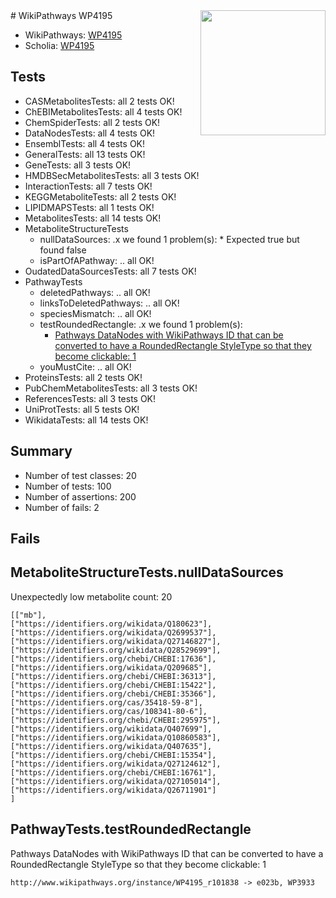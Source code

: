 <img style="float: right; width: 200px" src="https://upload.wikimedia.org/wikipedia/commons/thumb/8/83/Wplogo_with_text_500.png/640px-Wplogo_with_text_500.png" />
# WikiPathways WP4195

* WikiPathways: [WP4195](https://identifiers.org/wikipathways:WP4195)
* Scholia: [WP4195](https://scholia.toolforge.org/wikipathways/WP4195)
## Tests
* CASMetabolitesTests: all 2 tests OK!
* ChEBIMetabolitesTests: all 4 tests OK!
* ChemSpiderTests: all 2 tests OK!
* DataNodesTests: all 4 tests OK!
* EnsemblTests: all 4 tests OK!
* GeneralTests: all 13 tests OK!
* GeneTests: all 3 tests OK!
* HMDBSecMetabolitesTests: all 3 tests OK!
* InteractionTests: all 7 tests OK!
* KEGGMetaboliteTests: all 2 tests OK!
* LIPIDMAPSTests: all 1 tests OK!
* MetabolitesTests: all 14 tests OK!
* MetaboliteStructureTests
    * nullDataSources: .x we found 1 problem(s):
            * Expected true but found false
    * isPartOfAPathway: .. all OK!
* OudatedDataSourcesTests: all 7 tests OK!
* PathwayTests
    * deletedPathways: .. all OK!
    * linksToDeletedPathways: .. all OK!
    * speciesMismatch: .. all OK!
    * testRoundedRectangle: .x we found 1 problem(s):
        * [Pathways DataNodes with WikiPathways ID that can be converted to have a RoundedRectangle StyleType so that they become clickable: 1](#9fbad3cb)
    * youMustCite: .. all OK!
* ProteinsTests: all 2 tests OK!
* PubChemMetabolitesTests: all 3 tests OK!
* ReferencesTests: all 3 tests OK!
* UniProtTests: all 5 tests OK!
* WikidataTests: all 14 tests OK!


## Summary

* Number of test classes: 20
* Number of tests: 100
* Number of assertions: 200
* Number of fails: 2

## Fails

<a name="919041a8" />

## MetaboliteStructureTests.nullDataSources

Unexpectedly low metabolite count: 20
```
[["mb"],
["https://identifiers.org/wikidata/Q180623"],
["https://identifiers.org/wikidata/Q2699537"],
["https://identifiers.org/wikidata/Q27146827"],
["https://identifiers.org/wikidata/Q28529699"],
["https://identifiers.org/chebi/CHEBI:17636"],
["https://identifiers.org/wikidata/Q209685"],
["https://identifiers.org/chebi/CHEBI:36313"],
["https://identifiers.org/chebi/CHEBI:15422"],
["https://identifiers.org/chebi/CHEBI:35366"],
["https://identifiers.org/cas/35418-59-8"],
["https://identifiers.org/cas/108341-80-6"],
["https://identifiers.org/chebi/CHEBI:295975"],
["https://identifiers.org/wikidata/Q407699"],
["https://identifiers.org/wikidata/Q10860583"],
["https://identifiers.org/wikidata/Q407635"],
["https://identifiers.org/chebi/CHEBI:15354"],
["https://identifiers.org/wikidata/Q27124612"],
["https://identifiers.org/chebi/CHEBI:16761"],
["https://identifiers.org/wikidata/Q27105014"],
["https://identifiers.org/wikidata/Q26711901"]
]
```

<a name="9fbad3cb" />

## PathwayTests.testRoundedRectangle

Pathways DataNodes with WikiPathways ID that can be converted to have a RoundedRectangle StyleType so that they become clickable: 1
```
http://www.wikipathways.org/instance/WP4195_r101838 -> e023b, WP3933
 ```


